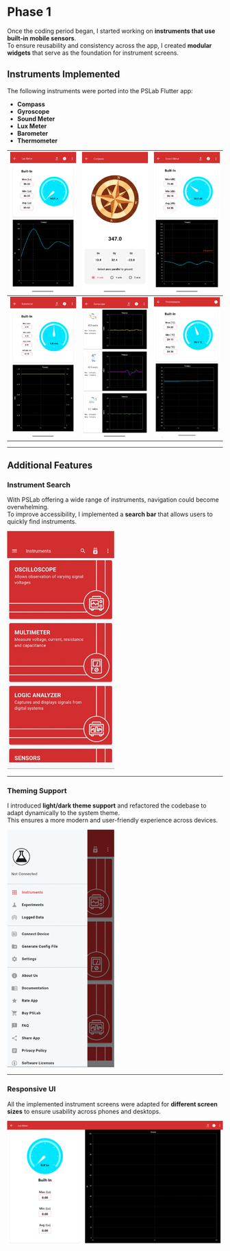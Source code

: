 # Phase 1

Once the coding period began, I started working on **instruments that use built‑in mobile sensors**.  
To ensure reusability and consistency across the app, I created **modular widgets** that serve as the foundation for instrument screens.

## Instruments Implemented
The following instruments were ported into the PSLab Flutter app:

- **Compass**  
- **Gyroscope**  
- **Sound Meter**  
- **Lux Meter**  
- **Barometer**  
- **Thermometer**  


| <img width="250" alt="luxmeter" src="/images/luxmeter.png" /> | <img width="250" alt="compass" src="/images/compass.png" /> | <img width="250" alt="soundmeter" src="/images/soundmeter.png" /> |
|---|---|---|
| <img width="250" alt="barometer" src="/images/barometer.png" /> | <img width="250" alt="gyroscope" src="/images/gyroscope.png" /> | <img width="250" alt="thermometer" src="/images/thermometer.png" /> |

---

## Additional Features

### Instrument Search  
With PSLab offering a wide range of instruments, navigation could become overwhelming.  
To improve accessibility, I implemented a **search bar** that allows users to quickly find instruments.  

<img width=250 alt="search_feature" src="/images/search_feature.gif" />

---

### Theming Support  
I introduced **light/dark theme support** and refactored the codebase to adapt dynamically to the system theme.  
This ensures a more modern and user-friendly experience across devices.  

<img width="250" alt="theme_feature" src="/images/theme_feature.gif" />

---

### Responsive UI  
All the implemented instrument screens were adapted for **different screen sizes** to ensure usability across phones and desktops.  

<img alt="desktop" src="/images/desktop.png" />